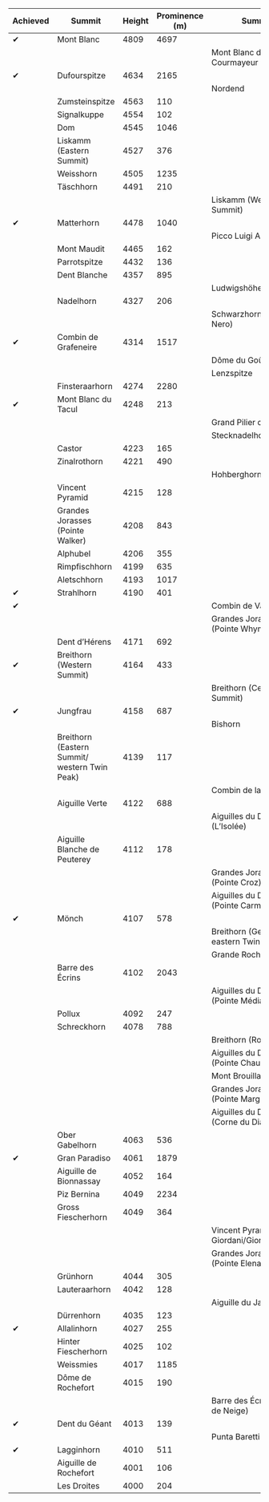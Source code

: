 | Achieved | Summit | Height | Prominence (m) | Summit | Height | Prominence (m) |
| -------- | -------- | -------- | -------- | -------- | -------- | -------- |
|&#x2714;|Mont Blanc|4809|4697||||
|||||Mont Blanc de Courmayeur|4748|18|
|&#x2714;|Dufourspitze|4634|2165||||
|||||Nordend|4609|94|
||Zumsteinspitze|4563|110||||
||Signalkuppe|4554|102||||
||Dom|4545|1046||||
||Liskamm (Eastern Summit)|4527|376||||
||Weisshorn|4505|1235||||
||Täschhorn|4491|210||||
|||||Liskamm (Western Summit)|4479|62|
|&#x2714;|Matterhorn|4478|1040||||
|||||Picco Luigi Amedeo|4469|54|
||Mont Maudit|4465|162||||
||Parrotspitze|4432|136||||
||Dent Blanche|4357|895||||
|||||Ludwigshöhe|4341|58|
||Nadelhorn|4327|206||||
|||||Schwarzhorn (Corno Nero)|4322|42|
|&#x2714;|Combin de Grafeneire|4314|1517||||
|||||Dôme du Goûter|4304|58|
|||||Lenzspitze|4294|86|
||Finsteraarhorn|4274|2280||||
|&#x2714;|Mont Blanc du Tacul|4248|213||||
|||||Grand Pilier d’Angle|4243|35|
|||||Stecknadelhorn|4241|30|
||Castor|4223|165||||
||Zinalrothorn|4221|490||||
|||||Hohberghorn|4219|75
||Vincent Pyramid|4215|128||||
||Grandes Jorasses (Pointe Walker)|4208|843||||
||Alphubel|4206|355||||
||Rimpfischhorn|4199|635||||
||Aletschhorn|4193|1017||||
|&#x2714;|Strahlhorn|4190|401||||
|&#x2714;||||Combin de Valsoray|4183|57|
|||||Grandes Jorasses (Pointe Whymper)|4184|51|
||Dent d’Hérens|4171|692||||
|&#x2714;|Breithorn (Western Summit)|4164|433||||
|||||Breithorn (Central Summit)|4159|82|
|&#x2714;|Jungfrau|4158|687||||
|||||Bishorn|4153|95|
||Breithorn (Eastern Summit/ western Twin Peak)|4139|117||||
|||||Combin de la Tsessette|4134|52|
||Aiguille Verte|4122|688||||
|||||Aiguilles du Diable (L’Isolée)|4114|36|
||Aiguille Blanche de Peuterey|4112|178||||
|||||Grandes Jorasses (Pointe Croz)|4110|10|
|||||Aiguilles du Diable (Pointe Carmen)|4109|36|
|&#x2714;|Mönch|4107|578||||
|||||Breithorn (Gendarm/ eastern Twin Peak)|4106|36|
|||||Grande Rocheuse|4102|52
||Barre des Écrins|4102|2043||||
|||||Aiguilles du Diable (Pointe Médiane)|4097|40|
||Pollux|4092|247||||
||Schreckhorn|4078|788||||
|||||Breithorn (Roccia Nera)|4075|30|
|||||Aiguilles du Diable (Pointe Chaubert)|4074|57|
|||||Mont Brouillard|4069|39|
|||||Grandes Jorasses (Pointe Marguerite)|4065|50|
|||||Aiguilles du Diable (Corne du Diable)|4064|19|
||Ober Gabelhorn|4063|536||||
|&#x2714;|Gran Paradiso|4061|1879||||
||Aiguille de Bionnassay|4052|164||||
||Piz Bernina|4049|2234||||
||Gross Fiescherhorn|4049|364||||
|||||Vincent Pyramid (Punta Giordani/Giordanispetz)|4046|5|
|||||Grandes Jorasses (Pointe Elena)|4045|10|
||Grünhorn|4044|305||||
||Lauteraarhorn|4042|128||||
|||||Aiguille du Jardin|4035|37|
||Dürrenhorn|4035|123||||
|&#x2714;|Allalinhorn|4027|255||||
||Hinter Fiescherhorn|4025|102||||
||Weissmies|4017|1185||||
||Dôme de Rochefort|4015|190||||
|||||Barre des Écrins (Dôme de Neige)|4015|41|
|&#x2714;|Dent du Géant|4013|139||||
|||||Punta Baretti|4013|56|
|&#x2714;|Lagginhorn|4010|511||||
||Aiguille de Rochefort|4001|106||||
||Les Droites|4000|204||||
